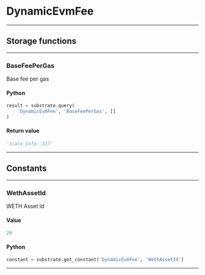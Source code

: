 
# DynamicEvmFee

---------
## Storage functions

---------
### BaseFeePerGas
 Base fee per gas

#### Python
```python
result = substrate.query(
    'DynamicEvmFee', 'BaseFeePerGas', []
)
```

#### Return value
```python
'scale_info::337'
```
---------
## Constants

---------
### WethAssetId
 WETH Asset Id
#### Value
```python
20
```
#### Python
```python
constant = substrate.get_constant('DynamicEvmFee', 'WethAssetId')
```
---------